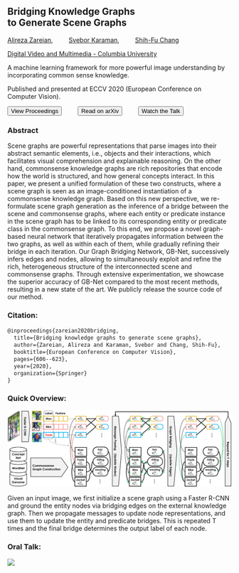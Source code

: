 ## Bridging Knowledge Graphs <br/> to Generate Scene Graphs

[Alireza Zareian](https://www.linkedin.com/in/az2407/), &nbsp; &nbsp; &nbsp; &nbsp; 
[Svebor Karaman](http://www.sveborkaraman.com/), &nbsp; &nbsp; &nbsp; &nbsp; 
[Shih-Fu Chang](https://www.ee.columbia.edu/~sfchang/)

[Digital Video and Multimedia - Columbia University](https://www.ee.columbia.edu/ln/dvmm/)

A machine learning framework for more powerful image understanding by incorporating common sense knowledge.

Published and presented at ECCV 2020 (European Conference on Computer Vision).

<a href="https://link.springer.com/chapter/10.1007/978-3-030-58592-1_36"><button>View Proceedings</button></a>
&nbsp; &nbsp; &nbsp; &nbsp; 
<a href="https://arxiv.org/abs/2001.02314"><button>Read on arXiv</button></a>
&nbsp; &nbsp; &nbsp; &nbsp; 
<a href="https://www.youtube.com/watch?v=wGPWYD1vU98"><button>Watch the Talk</button></a>

### Abstract

Scene graphs are powerful representations that parse images into their abstract semantic elements, i.e., objects and their interactions, which facilitates visual comprehension and explainable reasoning. On the other hand, commonsense knowledge graphs are rich repositories that encode how the world is structured, and how general concepts interact. In this paper, we present a unified formulation of these two constructs, where a scene graph is seen as an image-conditioned instantiation of a commonsense knowledge graph. Based on this new perspective, we re-formulate scene graph generation as the inference of a bridge between the scene and commonsense graphs, where each entity or predicate instance in the scene graph has to be linked to its corresponding entity or predicate class in the commonsense graph. To this end, we propose a novel graph-based neural network that iteratively propagates information between the two graphs, as well as within each of them, while gradually refining their bridge in each iteration. Our Graph Bridging Network, GB-Net, successively infers edges and nodes, allowing to simultaneously exploit and refine the rich, heterogeneous structure of the interconnected scene and commonsense graphs. Through extensive experimentation, we showcase the superior accuracy of GB-Net compared to the most recent methods, resulting in a new state of the art. We publicly release the source code of our method.

### Citation:
```
@inproceedings{zareian2020bridging,
  title={Bridging knowledge graphs to generate scene graphs},
  author={Zareian, Alireza and Karaman, Svebor and Chang, Shih-Fu},
  booktitle={European Conference on Computer Vision},
  pages={606--623},
  year={2020},
  organization={Springer}
}
```

### Quick Overview:

![Method](gbnet-method.png)

Given an input image, we first initialize a scene graph using a Faster R-CNN and ground the entity nodes via bridging edges on the external knowledge graph. Then we propagate messages to update node representations, and use them to update the entity and predicate bridges. This is repeated T times and the final bridge determines the output label of each node.

### Oral Talk:

[<img src="https://i.ytimg.com/vi/wGPWYD1vU98/hqdefault.jpg">](https://www.youtube.com/watch?v=wGPWYD1vU98)



